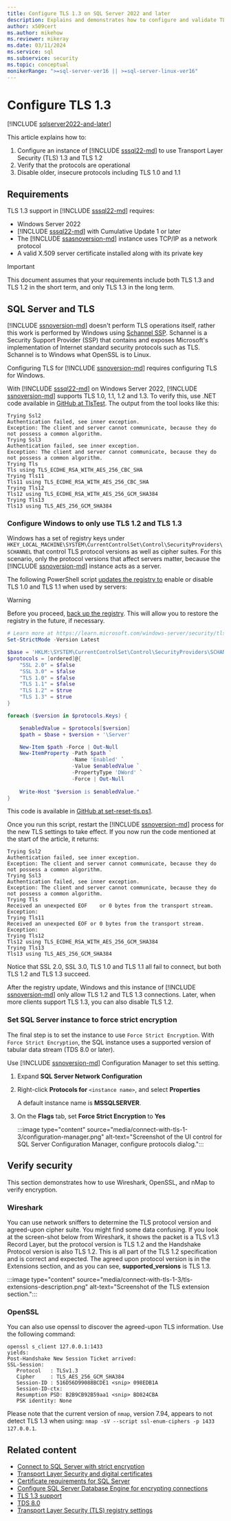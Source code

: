 ```yaml
---
title: Configure TLS 1.3 on SQL Server 2022 and later
description: Explains and demonstrates how to configure and validate TLS 1.3 is configured for an instance of SQL Server.
author: x509cert
ms.author: mikehow
ms.reviewer: mikeray
ms.date: 03/11/2024
ms.service: sql
ms.subservice: security
ms.topic: conceptual
monikerRange: ">=sql-server-ver16 || >=sql-server-linux-ver16"
---
```


# Configure TLS 1.3

[!INCLUDE [sqlserver2022-and-later](../../../includes/applies-to-version/sqlserver2022-and-later.md)]

This article explains how to:

1. Configure an instance of [!INCLUDE [sssql22-md](../../../includes/sssql22-md.md)] to use Transport Layer Security (TLS) 1.3 and TLS 1.2
1. Verify that the protocols are operational
1. Disable older, insecure protocols including TLS 1.0 and 1.1

## Requirements

TLS 1.3 support in [!INCLUDE [sssql22-md](../../../includes/sssql22-md.md)] requires:

- Windows Server 2022
- [!INCLUDE [sssql22-md](../../../includes/sssql22-md.md)] with Cumulative Update 1 or later
- The [!INCLUDE [ssasnoversion-md](../../../includes/ssasnoversion-md.md)] instance uses TCP/IP as a network protocol
- A valid X.509 server certificate installed along with its private key

> [!IMPORTANT]
> This document assumes that your requirements include both TLS 1.3 and TLS 1.2 in the short term, and only TLS 1.3 in the long term.

## SQL Server and TLS

[!INCLUDE [ssnoversion-md](../../../includes/ssnoversion-md.md)] doesn't perform TLS operations itself, rather this work is performed by Windows using [Schannel SSP](/windows-server/security/tls/tls-ssl-schannel-ssp-overview). Schannel is a Security Support Provider (SSP) that contains and exposes Microsoft's implementation of Internet standard security protocols such as TLS. Schannel is to Windows what OpenSSL is to Linux.

Configuring TLS for [!INCLUDE [ssnoversion-md](../../../includes/ssnoversion-md.md)] requires configuring TLS for Windows.

With [!INCLUDE [sssql22-md](../../../includes/sssql22-md.md)] on Windows Server 2022, [!INCLUDE [ssnoversion-md](../../../includes/ssnoversion-md.md)] supports TLS 1.0, 1.1, 1.2 and 1.3. To verify this, use .NET code available in [GitHub at TlsTest](https://github.com/x509cert/TlsTest). The output from the tool looks like this:

```output
Trying Ssl2
Authentication failed, see inner exception.
Exception: The client and server cannot communicate, because they do not possess a common algorithm.
Trying Ssl3
Authentication failed, see inner exception.
Exception: The client and server cannot communicate, because they do not possess a common algorithm.
Trying Tls
Tls using TLS_ECDHE_RSA_WITH_AES_256_CBC_SHA
Trying Tls11
Tls11 using TLS_ECDHE_RSA_WITH_AES_256_CBC_SHA
Trying Tls12
Tls12 using TLS_ECDHE_RSA_WITH_AES_256_GCM_SHA384
Trying Tls13
Tls13 using TLS_AES_256_GCM_SHA384
```

### Configure Windows to only use TLS 1.2 and TLS 1.3

Windows has a set of registry keys under `HKEY_LOCAL_MACHINE\SYSTEM\CurrentControlSet\Control\SecurityProviders\SCHANNEL` that control TLS protocol versions as well as cipher suites. For this scenario, only the protocol versions that affect servers matter, because the [!INCLUDE [ssnoversion-md](../../../includes/ssnoversion-md.md)] instance acts as a server.

The following PowerShell script [updates the registry to](/powershell/scripting/samples/working-with-registry-entries) enable or disable TLS 1.0 and TLS 1.1 when used by servers:

> [!WARNING]
> Before you proceed, [back up the registry](https://support.microsoft.com/topic/how-to-back-up-and-restore-the-registry-in-windows-855140ad-e318-2a13-2829-d428a2ab0692). This will allow you to restore the registry in the future, if necessary.

```powershell
# Learn more at https://learn.microsoft.com/windows-server/security/tls/tls-registry-settings?tabs=diffie-hellman
Set-StrictMode -Version Latest

$base = 'HKLM:\SYSTEM\CurrentControlSet\Control\SecurityProviders\SCHANNEL\Protocols\'
$protocols = [ordered]@{
    "SSL 2.0" = $false
    "SSL 3.0" = $false
    "TLS 1.0" = $false
    "TLS 1.1" = $false
    "TLS 1.2" = $true
    "TLS 1.3" = $true
}

foreach ($version in $protocols.Keys) {

    $enabledValue = $protocols[$version]
    $path = $base + $version + '\Server'

    New-Item $path -Force | Out-Null
    New-ItemProperty -Path $path `
                     -Name 'Enabled' `
                     -Value $enabledValue `
                     -PropertyType 'DWord' `
                     -Force | Out-Null
                     
    Write-Host "$version is $enabledValue."
}

```

This code is available in [GitHub at set-reset-tls.ps1](https://github.com/x509cert/Snippets/blob/main/set-reset-tls.ps1). 

Once you run this script, restart the [!INCLUDE [ssnoversion-md](../../../includes/ssnoversion-md.md)] process for the new TLS settings to take effect. If you now run the code mentioned at the start of the article, it returns:

```output
Trying Ssl2
Authentication failed, see inner exception.
Exception: The client and server cannot communicate, because they do not possess a common algorithm.
Trying Ssl3
Authentication failed, see inner exception.
Exception: The client and server cannot communicate, because they do not possess a common algorithm.
Trying Tls
Received an unexpected EOF    or 0 bytes from the transport stream.
Exception:
Trying Tls11
Received an unexpected EOF or 0 bytes from the transport stream.
Exception:
Trying Tls12
Tls12 using TLS_ECDHE_RSA_WITH_AES_256_GCM_SHA384
Trying Tls13
Tls13 using TLS_AES_256_GCM_SHA384
```

Notice that SSL 2.0, SSL 3.0, TLS 1.0 and TLS 1.1 all fail to connect, but both TLS 1.2 and TLS 1.3 succeed.

After the registry update, Windows and this instance of [!INCLUDE [ssnoversion-md](../../../includes/ssnoversion-md.md)] only allow TLS 1.2 and TLS 1.3 connections. Later, when more clients support TLS 1.3, you can also disable TLS 1.2.

### Set SQL Server instance to force strict encryption

The final step is to set the instance to use `Force Strict Encryption`. With `Force Strict Encryption`, the SQL instance uses a supported version of tabular data stream (TDS 8.0 or later).

Use [!INCLUDE [ssnoversion-md](../../../includes/ssnoversion-md.md)] Configuration Manager to set this setting.

1. Expand **SQL Server Network Configuration**

1. Right-click **Protocols for** `<instance name>`, and select **Properties**

   A default instance name is **MSSQLSERVER**.

1. On the **Flags** tab, set **Force Strict Encryption** to **Yes**

   :::image type="content" source="media/connect-with-tls-1-3/configuration-manager.png" alt-text="Screenshot of the UI control for SQL Server Configuration Manager, configure protocols dialog.":::

## Verify security

This section demonstrates how to use Wireshark, OpenSSL, and nMap to verify encryption.

### Wireshark

You can use network sniffers to determine the TLS protocol version and agreed-upon cipher suite. You might find some data confusing. If you look at the screen-shot below from Wireshark, it shows the packet is a TLS v1.3 Record Layer, but the protocol version is TLS 1.2 and the Handshake Protocol version is also TLS 1.2. This is all part of the TLS 1.2 specification and is correct and expected. The agreed upon protocol version is in the Extensions section, and as you can see, **supported_versions** is TLS 1.3.

:::image type="content" source="media/connect-with-tls-1-3/tls-extensions-description.png" alt-text="Screenshot of the TLS extension section.":::

### OpenSSL

You can also use openssl to discover the agreed-upon TLS information. 
Use the following command:

```output
openssl s_client 127.0.0.1:1433
yields:
Post-Handshake New Session Ticket arrived:
SSL-Session:
   Protocol   : TLSv1.3
   Cipher     : TLS_AES_256_GCM_SHA384
   Session-ID : 516D56D99088BCDE1 <snip> 098EDB1A
   Session-ID-ctx:
   Resumption PSD: B2B9CB92B59aa1 <snip> BD824CBA
   PSK identity: None
```

Please note that the current version of `nmap`, version 7.94, appears to not detect TLS 1.3 when using:
`nmap -sV --script ssl-enum-ciphers -p 1433 127.0.0.1`.

## Related content

- [Connect to SQL Server with strict encryption](connect-with-strict-encryption.md)
- [Transport Layer Security and digital certificates](../../../database-engine/configure-windows/certificate-overview.md)
- [Certificate requirements for SQL Server](../../../database-engine/configure-windows/certificate-requirements.md)
- [Configure SQL Server Database Engine for encrypting connections](../../../database-engine/configure-windows/configure-sql-server-encryption.md)
- [TLS 1.3 support](tls-1-3.md)
- [TDS 8.0](tds-8.md)
- [Transport Layer Security (TLS) registry settings](/windows-server/security/tls/tls-registry-settings?tabs=diffie-hellman)
